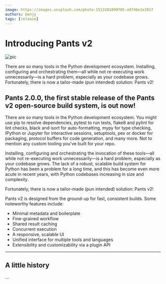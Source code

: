 ```yaml
---
image: https://images.unsplash.com/photo-1513201099705-a9746e1e201f
authors: benjy
tags: [release]
---
```


# Introducing Pants v2

![pic](https://images.unsplash.com/photo-1513201099705-a9746e1e201f)

There are so many tools in the Python development ecosystem. Installing, configuring and orchestrating them—all while not re-executing work unnecessarily—is a hard problem, especially as your codebase grows. Fortunately, there is now a tailor-made (pun intended) solution: Pants v2!

<!--truncate-->

## Pants 2.0.0, the first stable release of the Pants v2 open-source build system, is out now!

There are so many tools in the Python development ecosystem. You might use pip to resolve dependencies, pytest to run tests, flake8 and pylint for lint checks, black and isort for auto-formatting, mypy for type checking, IPython or Jupyter for interactive sessions, setuptools, pex or docker for packaging, protocol buffers for code generation, and many more. Not to mention any custom tooling you've built for your repo.

Installing, configuring and orchestrating the invocation of these tools—all while not re-executing work unnecessarily—is a hard problem, especially as your codebase grows. The lack of a robust, scalable build system for Python has been a problem for a long time, and this has become even more acute in recent years, with Python codebases increasing in size and complexity.

Fortunately, there is now a tailor-made (pun intended) solution: Pants v2!

Pants v2 is designed from the ground-up for fast, consistent builds. Some noteworthy features include:

- Minimal metadata and boilerplate
- Fine-grained workflow
- Shared result caching
- Concurrent execution
- A responsive, scalable UI
- Unified interface for multiple tools and languages
- Extensibility and customizability via a plugin API

---

## A little history

...
